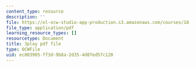 ```yaml
---
content_type: resource
description: ''
file: https://ol-ocw-studio-app-production.s3.amazonaws.com/courses/18-01sc-single-variable-calculus-fall-2010/ec803905ff3d9b8a2d354d07ed57c120_1RLctDS2hUQ.pdf
file_type: application/pdf
learning_resource_types: []
resourcetype: Document
title: 3play pdf file
type: OCWFile
uid: ec803905-ff3d-9b8a-2d35-4d07ed57c120
---
```

